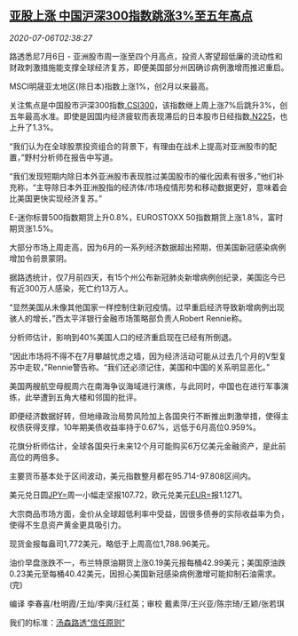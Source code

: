 <!--1594005796000-->
[亚股上涨 中国沪深300指数跳涨3%至五年高点](https://cn.reuters.com/article/asia-financial-markets-0706-mon-idCNKBS24708I)
------

<div><i>2020-07-06T02:38:27</i></div><div class="StandardArticleBody_body"><p>路透悉尼7月6日 - 亚洲股市周一涨至四个月高点，投资人寄望超低廉的流动性和财政刺激措施能支撑全球经济复苏，即便美国部分州因确诊病例激增而推迟重启。     </p><p>MSCI明晟亚太地区(除日本)指数上涨1%，创2月以来最高。 </p><p>关注焦点是中国股市沪深300指数<a href="/investing/markets/index?symbol=.CSI300">.CSI300</a>，该指数继上周上涨7%后跳升3%，创五年最高水准。即使是因国内经济疲软而表现滞后的日本股市日经指数<a href="/investing/markets/index?symbol=.N225">.N225</a>，也上升了1.3%。 </p><p>“我们认为在全球股票投资组合的背景下，有理由在战术上提高对亚洲股市的配置，”野村分析师在报告中写道。 </p><p>“我们发现短期内除日本外亚洲股市表现胜过美国股市的催化因素有很多，”他们补充称，“主导除日本外亚洲股指的经济体/市场疫情形势和移动数据更好，意味着会比美国更快实现经济复苏。” </p><p>E-迷你标普500指数期货上升0.8%，EUROSTOXX 50指数期货上涨1.8%，富时期货涨1.5%。     </p><p>大部分市场上周走高，因为6月的一系列经济数据超出预期，但美国新冠感染病例增加令前景蒙阴。 </p><p>据路透统计，仅7月前四天，有15个州公布新冠肺炎新增病例创纪录，美国迄今已有近300万人感染，死亡约13万人。 </p><p>“显然美国从未像其他国家一样控制住新冠疫情。过早重启经济导致新增病例出现骇人的增长，”西太平洋银行金融市场策略部负责人Robert Rennie称。 </p><p>分析师估计，影响到40%美国人口的经济重启现在已经有所倒退。 </p><p>“因此市场将不得不在7月攀越忧虑之墙，因为经济活动可能从过去几个月的V型复苏中走软，”Rennie警告称。“我们还必须记住，美国和中国的关系明显恶化。” </p><p>美国两艘航空母舰周六在南海争议海域进行演练，与此同时，中国也在进行军事演练，此举遭到五角大楼和邻国的批评。 </p><p>即便经济数据好转，但地缘政治局势风险加上各国央行不断推出刺激举措，使得主权债获得支撑，10年期美债收益率持于0.67%，远低于6月高位0.959%。 </p><p>花旗分析师估计，全球各国央行未来12个月可能购买6万亿美元金融资产，是此前高位的两倍多。 </p><p>主要货币基本处于区间波动，美元指数整月都在95.714-97.808区间内。 </p><p>美元兑日圆<a href="/investing/currencies/quote?srcCurr=JPY&destCurr=USD">JPY=</a>周一小幅走坚报107.72，欧元兑美元<a href="/investing/currencies/quote?srcCurr=EUR&destCurr=USD">EUR=</a>报1.1271。 </p><p>大宗商品市场方面，金价从全球超低利率中受益，因很多债券的实际收益率为负，使得不生息资产黄金更具吸引力。 </p><p>现货金报每盎司1,772美元，略低于上周高位1,788.96美元。 </p><p>油价早盘涨跌不一，布兰特原油期货上涨0.19美元报每桶42.99美元；美国原油跌0.23美元至每桶40.42美元，因担心美国新冠感染病例激增可能抑制石油需求。(完) </p><div class="Attribution_container"><div class="Attribution_attribution"><p class="Attribution_content">编译 李春喜/杜明霞/王灿/李爽/汪红英；审校 戴素萍/王兴亚/陈宗琦/王颖/张若琪 </p></div></div><div class="StandardArticleBody_trustBadgeContainer"><span class="StandardArticleBody_trustBadgeTitle">我们的标准：</span><span class="trustBadgeUrl"><a href="https://www.thomsonreuters.cn/content/dam/openweb/documents/pdf/china/brochures/about-us-1.pdf">汤森路透“信任原则”</a></span></div></div>
